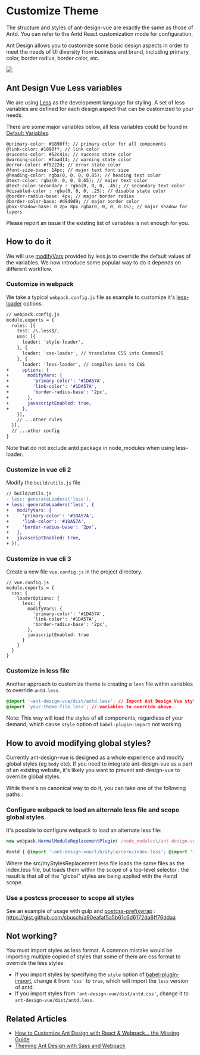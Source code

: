# Customize Theme

The structure and styles of ant-design-vue are exactly the same as those of Antd. You can refer to the Antd React customization mode for configuration.

Ant Design allows you to customize some basic design aspects in order to meet the needs of UI diversity from business and brand, including primary color, border radius, border color, etc.

![](https://zos.alipayobjects.com/rmsportal/zTFoszBtDODhXfLAazfSpYbSLSEeytoG.png)

## Ant Design Vue Less variables

We are using [Less](http://lesscss.org/) as the development language for styling. A set of less variables are defined for each design aspect that can be customized to your needs.

There are some major variables below, all less variables could be found in [Default Variables](https://github.com/vueComponent/ant-design-vue/blob/master/components/style/themes/default.less).

```less
@primary-color: #1890ff; // primary color for all components
@link-color: #1890ff; // link color
@success-color: #52c41a; // success state color
@warning-color: #faad14; // warning state color
@error-color: #f5222d; // error state color
@font-size-base: 14px; // major text font size
@heading-color: rgba(0, 0, 0, 0.85); // heading text color
@text-color: rgba(0, 0, 0, 0.65); // major text color
@text-color-secondary : rgba(0, 0, 0, .45); // secondary text color
@disabled-color : rgba(0, 0, 0, .25); // disable state color
@border-radius-base: 4px; // major border radius
@border-color-base: #d9d9d9; // major border color
@box-shadow-base: 0 2px 8px rgba(0, 0, 0, 0.15); // major shadow for layers
```

Please report an issue if the existing list of variables is not enough for you.

## How to do it

We will use [modifyVars](http://lesscss.org/usage/#using-less-in-the-browser-modify-variables) provided by less.js to override the default values of the variables. We now introduce some popular way to do it depends on different workflow.

### Customize in webpack

We take a typical `webpack.config.js` file as example to customize it's [less-loader](https://github.com/webpack-contrib/less-loader) options.

```diff
// webpack.config.js
module.exports = {
  rules: [{
    test: /\.less$/,
    use: [{
      loader: 'style-loader',
    }, {
      loader: 'css-loader', // translates CSS into CommonJS
    }, {
      loader: 'less-loader', // compiles Less to CSS
+     options: {
+       modifyVars: {
+         'primary-color': '#1DA57A',
+         'link-color': '#1DA57A',
+         'border-radius-base': '2px',
+       },
+       javascriptEnabled: true,
+     },
    }],
    // ...other rules
  }],
  // ...other config
}
```

Note that do not exclude antd package in node_modules when using less-loader.

### Customize in vue cli 2

Modify the `build/utils.js` file

```diff
// build/utils.js
- less: generateLoaders('less'),
+ less: generateLoaders('less', {
+   modifyVars: {
+     'primary-color': '#1DA57A',
+     'link-color': '#1DA57A',
+     'border-radius-base': '2px',
+   },
+   javascriptEnabled: true,
+ }),

```

### Customize in vue cli 3

Create a new file `vue.config.js` in the project directory.

```
// vue.config.js
module.exports = {
  css: {
    loaderOptions: {
      less: {
        modifyVars: {
          'primary-color': '#1DA57A',
          'link-color': '#1DA57A',
          'border-radius-base': '2px',
        },
        javascriptEnabled: true
      }
    }
  }
}
```

### Customize in less file

Another approach to customize theme is creating a `less` file within variables to override `antd.less`.

```css
@import '~ant-design-vue/dist/antd.less'; // Import Ant Design Vue styles by less entry
@import 'your-theme-file.less'; // variables to override above
```

Note: This way will load the styles of all components, regardless of your demand, which cause `style` option of `babel-plugin-import` not working.

## How to avoid modifying global styles?

Currently ant-design-vue is designed as a whole experience and modify global styles (eg `body` etc). If you need to integrate ant-design-vue as a part of an existing website, it's likely you want to prevent ant-design-vue to override global styles.

While there's no canonical way to do it, you can take one of the following paths :

### Configure webpack to load an alternale less file and scope global styles

It's possible to configure webpack to load an alternate less file:

```ts
new webpack.NormalModuleReplacementPlugin( /node_modules\/ant-design-vue\/lib\/style\/index\.less/, path.resolve(rootDir, 'src/myStylesReplacement.less') )

#antd { @import '~ant-design-vue/lib/style/core/index.less'; @import '~ant-design-vue/lib/style/themes/default.less'; }
```

Where the src/myStylesReplacement.less file loads the same files as the index.less file, but loads them within the scope of a top-level selector : the result is that all of the "global" styles are being applied with the #antd scope.

### Use a postcss processor to scope all styles

See an example of usage with gulp and [postcss-prefixwrap](https://github.com/dbtedman/postcss-prefixwrap) : https://gist.github.com/sbusch/a90eafaf5a5b61c6d6172da6ff76ddaa

## Not working?

You must import styles as less format. A common mistake would be importing multiple copied of styles that some of them are css format to override the less styles.

- If you import styles by specifying the `style` option of [babel-plugin-import](https://github.com/ant-design/babel-plugin-import), change it from `'css'` to `true`, which will import the `less` version of antd.
- If you import styles from `'ant-design-vue/dist/antd.css'`, change it to `ant-design-vue/dist/antd.less`.

## Related Articles

- [How to Customize Ant Design with React & Webpack… the Missing Guide](https://medium.com/@GeoffMiller/how-to-customize-ant-design-with-react-webpack-the-missing-guide-c6430f2db10f)
- [Theming Ant Design with Sass and Webpack](https://gist.github.com/Kruemelkatze/057f01b8e15216ae707dc7e6c9061ef7)
